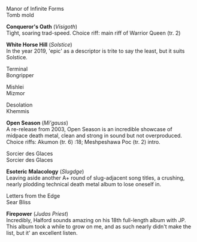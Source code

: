 Manor of Infinite Forms  
Tomb mold

**Conqueror's Oath** (*Visigoth*)  
Tight, soaring trad-speed. Choice riff: main riff of Warrior Queen (tr. 2)

**White Horse Hill** (*Solstice*)  
In the year 2019, 'epic' as a descriptor is trite to say the least, but it suits Solstice.


Terminal  
Bongripper

Mishlei  
Mizmor

Desolation  
Khemmis

**Open Season** (*Mi'gauss*)  
A re-release from 2003, Open Season is an incredible showcase of 
midpace death metal, clean and strong in sound but not overproduced.  
Choice riffs: Akumon (tr. 6) :18; Meshpeshawa Poc (tr. 2) intro.  

Sorcier des Glaces  
Sorcier des Glaces

**Esoteric Malacology** (*Slugdge*)  
Leaving aside another A+ round of slug-adjacent song titles, a crushing, nearly plodding technical death metal album to lose oneself in.

Letters from the Edge  
Sear Bliss

**Firepower** (*Judas Priest*)  
Incredibly, Halford sounds amazing on his 18th full-length album with JP. This album took a while to grow on me, and as such nearly didn't make the list, but it' an excellent listen.
